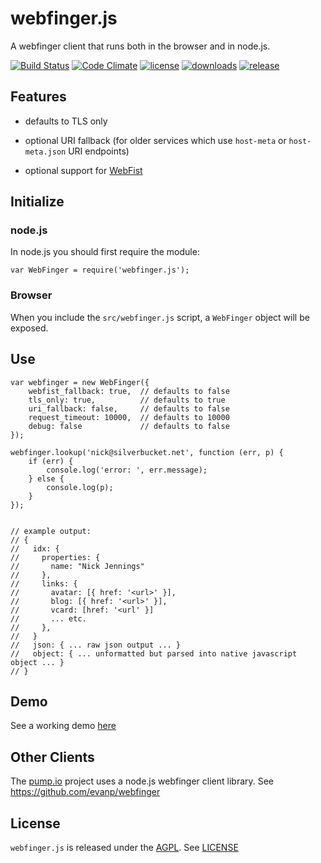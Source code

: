 # webfinger.js

A webfinger client that runs both in the browser and in node.js.

[![Build Status](http://img.shields.io/travis/silverbucket/webfinger.js.svg?style=flat)](http://travis-ci.org/silverbucket/webfinger.js)
[![Code Climate](http://img.shields.io/codeclimate/github/silverbucket/webfinger.js.svg?style=flat)](https://codeclimate.com/github/silverbucket/webfinger.js)
[![license](https://img.shields.io/npm/l/webfinger.js.svg?style=flat)](https://npmjs.org/package/webfinger.js)
[![downloads](http://img.shields.io/npm/dm/webfinger.js.svg?style=flat)](https://npmjs.org/package/webfinger.js)
[![release](http://img.shields.io/github/release/silverbucket/webfinger.js.svg?style=flat)](https://github.com/silverbucket/webfinger.js/releases)

## Features

* defaults to TLS only

* optional URI fallback (for older services which use `host-meta` or `host-meta.json` URI endpoints)

* optional support for [WebFist](http://webfist.org)

## Initialize

### node.js
In node.js you should first require the module:

	var WebFinger = require('webfinger.js');

### Browser
When you include the `src/webfinger.js` script, a `WebFinger` object will be exposed.

## Use

	var webfinger = new WebFinger({
		webfist_fallback: true,  // defaults to false
		tls_only: true,          // defaults to true
		uri_fallback: false,     // defaults to false
		request_timeout: 10000,  // defaults to 10000
		debug: false             // defaults to false
	});

	webfinger.lookup('nick@silverbucket.net', function (err, p) {
		if (err) {
            console.log('error: ', err.message);
        } else {
			console.log(p);
		}
	});


	// example output:
	// {
	//   idx: {
    //     properties: {
	//       name: "Nick Jennings"
	//     },
	//     links: {
	//       avatar: [{ href: '<url>' }],
	//       blog: [{ href: '<url>' }],
	//       vcard: [href: '<url' }]
	//       ... etc.
	//     },
	//   }
    //   json: { ... raw json output ... }
    //   object: { ... unformatted but parsed into native javascript object ... }
	// }


## Demo
See a working demo [here](http://silverbucket.github.com/webfinger.js/demo/)

## Other Clients

The [pump.io](https://github.com/e14n/pump.io) project uses a node.js webfinger client library. See https://github.com/evanp/webfinger

## License
`webfinger.js` is released under the [AGPL](http://www.gnu.org/licenses/agpl.html). See [LICENSE](LICENSE)
